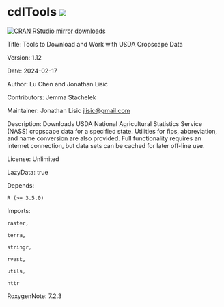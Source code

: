 # cdlTools [![](http://www.r-pkg.org/badges/version/cdlTools)](http://www.r-pkg.org/pkg/cdlTools)
[![CRAN RStudio mirror downloads](http://cranlogs.r-pkg.org/badges/cdlTools)](http://www.r-pkg.org/pkg/cdlTools)

Title: Tools to Download and Work with USDA Cropscape Data

Version: 1.12 

Date: 2024-02-17

Author: Lu Chen and  Jonathan Lisic

Contributors:
  Jemma Stachelek

Maintainer: Jonathan Lisic <jlisic@gmail.com>

Description: Downloads USDA National Agricultural Statistics Service (NASS) cropscape data for a specified state. Utilities for fips, abbreviation, and name conversion are also provided. Full functionality requires an internet connection, but data sets can be cached for later off-line use.

License: Unlimited

LazyData: true

Depends:

    R (>= 3.5.0)
    
Imports:

    raster,
    
    terra,
    
    stringr,
    
    rvest,
    
    utils,
    
    httr
    
RoxygenNote: 7.2.3
